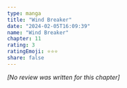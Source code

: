 ```yaml
---
type: manga
title: "Wind Breaker"
date: "2024-02-05T16:09:39"
name: "Wind Breaker"
chapter: 11
rating: 3
ratingEmoji: ⭐️⭐️⭐️
share: false
---
```


_[No review was written for this chapter]_
